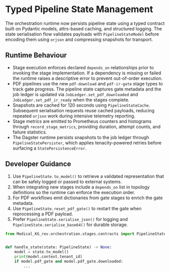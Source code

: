 # Typed Pipeline State Management

The orchestration runtime now persists pipeline state using a typed contract built on
Pydantic models, attrs-based caching, and structured logging. The state serialisation
flow validates payloads with `PipelineStateModel` before encoding them using `orjson`
and compressing snapshots for transport.

## Runtime Behaviour

* Stage execution enforces declared `depends_on` relationships prior to invoking the
  stage implementation. If a dependency is missing or failed the runtime raises a
  descriptive error to prevent out-of-order execution.
* PDF pipelines use the new `pdf-download` and `pdf-ir-gate` stage types to track gate
  progress. The pipeline state captures gate metadata and the job ledger is updated via
  `JobLedger.set_pdf_downloaded` and `JobLedger.set_pdf_ir_ready` when the stages
  complete.
* Snapshots are cached for 120 seconds using `PipelineStateCache`. Subsequent
  serialisation requests reuse cached payloads, reducing repeated `orjson` work during
  intensive telemetry reporting.
* Stage metrics are emitted to Prometheus counters and histograms through
  `record_stage_metrics`, providing duration, attempt counts, and failure statistics.
* The Dagster runtime persists snapshots to the job ledger through
  `PipelineStatePersister`, which applies tenacity-powered retries before surfacing a
  `StatePersistenceError`.

## Developer Guidance

1. Use `PipelineState.to_model()` to retrieve a validated representation that can be
   safely logged or passed to external systems.
2. When integrating new stages include a `depends_on` list in topology definitions so
   the runtime can enforce the execution order.
3. For PDF workflows emit dictionaries from gate stages to enrich the gate metadata.
4. Use `PipelineState.reset_pdf_gate()` to restart the gate when reprocessing a PDF
   payload.
5. Prefer `PipelineState.serialise_json()` for logging and
   `PipelineState.serialise_base64()` for durable storage.

```python
from Medical_KG_rev.orchestration.stages.contracts import PipelineState


def handle_state(state: PipelineState) -> None:
    model = state.to_model()
    print(model.context.tenant_id)
    if model.pdf_gate and model.pdf_gate.downloaded:
        ...
```
